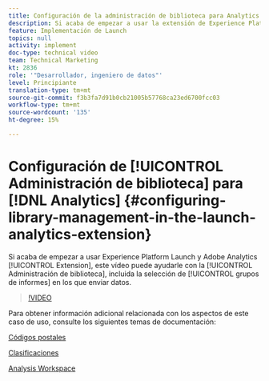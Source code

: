 ```yaml
---
title: Configuración de la administración de biblioteca para Analytics
description: Si acaba de empezar a usar la extensión de Experience Platform Launch para Adobe Analytics, este vídeo puede ayudarle con la parte de la configuración correspondiente a la administración de biblioteca, incluida la selección de los grupos de informes a los que desea enviar datos.
feature: Implementación de Launch
topics: null
activity: implement
doc-type: technical video
team: Technical Marketing
kt: 2836
role: '"Desarrollador, ingeniero de datos"'
level: Principiante
translation-type: tm+mt
source-git-commit: f3b3fa7d91b0cb21005b57768ca23ed6700fcc03
workflow-type: tm+mt
source-wordcount: '135'
ht-degree: 15%

---
```



# Configuración de [!UICONTROL Administración de biblioteca] para [!DNL Analytics] {#configuring-library-management-in-the-launch-analytics-extension}

Si acaba de empezar a usar Experience Platform Launch y Adobe Analytics [!UICONTROL Extension], este vídeo puede ayudarle con la [!UICONTROL Administración de biblioteca], incluida la selección de [!UICONTROL grupos de informes] en los que enviar datos.

>[!VIDEO](https://video.tv.adobe.com/v/27092/?quality=12)

Para obtener información adicional relacionada con los aspectos de este caso de uso, consulte los siguientes temas de documentación:

[Códigos postales](https://docs.adobe.com/help/en/analytics/components/variables/dimensions-reports/reports-zip.html)

[Clasificaciones](https://docs.adobe.com/content/help/es-ES/analytics/components/classifications/c-classifications.html)

[Analysis Workspace](https://docs.adobe.com/content/help/es-ES/analytics/analyze/analysis-workspace/home.html)
